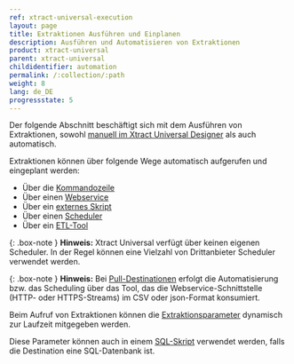 ```yaml
---
ref: xtract-universal-execution
layout: page
title: Extraktionen Ausführen und Einplanen 
description: Ausführen und Automatisieren von Extraktionen
product: xtract-universal
parent: xtract-universal
childidentifier: automation
permalink: /:collection/:path
weight: 8
lang: de_DE
progressstate: 5
---
```

Der folgende Abschnitt beschäftigt sich mit dem Ausführen von Extraktionen, sowohl [manuell im Xtract Universal Designer](./erste-schritte/eine-extraktion-ausfuehren) als auch automatisch. 

Extraktionen können über folgende Wege automatisch aufgerufen und eingeplant werden: 

- Über die [Kommandozeile](./automation/call-via-commandline)
- Über einen [Webservice](./automation/call-via-webservice)
- Über ein [externes Skript](./automation/call-via-script)
- Über einen [Scheduler](./automation/call-via-scheduler)
- Über ein [ETL-Tool](./automation/call-via-etl)

{: .box-note }
**Hinweis:** Xtract Universal verfügt über keinen eigenen Scheduler. In der Regel können eine Vielzahl von Drittanbieter Scheduler verwendet werden. 


{: .box-note }
**Hinweis:** Bei [Pull-Destinationen](./xu-destinationen#pull--und-push-destinationen) erfolgt die Automatisierung bzw. das Scheduling über das Tool, das die Webservice-Schnittstelle (HTTP- oder HTTPS-Streams) im CSV oder json-Format konsumiert. 


Beim Aufruf von Extraktionen können die [Extraktionsparameter](./automation/xu-parameter) dynamisch zur Laufzeit mitgegeben werden. 

Diese Parameter können auch in einem [SQL-Skript](./automation/xu-parameter-sql) verwendet werden, falls die Destination eine SQL-Datenbank ist. 

